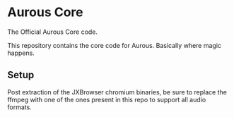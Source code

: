 # Aurous Core
The Official Aurous Core code.

This repository contains the core code for Aurous. Basically where magic happens. 

## Setup

Post extraction of the JXBrowser chromium binaries, be sure to replace the ffmpeg with one of the ones present in this repo to support all audio formats. 

